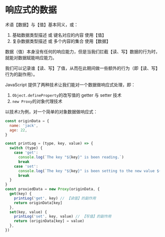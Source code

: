 # 响应式的数据

术语【数据】与【值】基本同义，或：

1. 基础数据类型描述 或 键名对应的内容 使用【值】
2. 复杂数据类型描述 或 多个内容的集合 使用【数据】

数据（值）本身没有任何的响应能力，但是当我们拦截【读、写】数据的行为时，就能对数据赋能响应能力。

我们可以记录谁【读、写】了值，从而在此期间做一些额外的行为（即【读、写】行为的副作用）。

JavaScript 提供了两种技术让我们能对一个数据做响应式处理，即：

1. `Object.defineProperty`的改写值的 getter 与 setter 技术
2. `new Proxy`的对象代理技术

以技术`2`为例，对一个简单的对象数据做响应式：

```js
const originData = {
  name: 'jack',
  age: 22,
}

const printLog = (type, key, value) => {
  switch (type) {
    case 'get':
      console.log(`The key "${key}" is been reading.`)
      break
    case 'set':
      console.log(`The key "${key}" is been setting to the new value ${value}.`)
      break
  }
}
const proxiedData = new Proxy(originData, {
  get(key) {
    printLog('get', key) // 【读值】的副作用
    return originData[key]
  },
  set(key, value) {
    printLog('set', key, value) // 【写值】的副作用
    return (originData[key] = value)
  },
})
```
